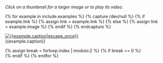 *Click on a thumbnail for a larger image or to play its video.*

{% for example in include.examples %}
  {% capture /dev/null %}
  {% if example.link %}
    {% assign link = example.link %}
  {% else %}
    {% assign link = example.image %}
  {% endif %}
  {% endcapture %}
<div markdown="1" class="compat-usability">

[![{{example.caption|escape_once}}]({{example.image}})]({{link}})
<br /><span class="compat-caption">{{example.caption}}</span>

</div>
  {% assign break = forloop.index | modulo:2 %}
  {% if break == 0 %}<br clear="both" />{% endif %}
{% endfor %}
